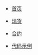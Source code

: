 <!-- _navbar.md -->

* [首页](/)

* [现货](/spot/README.md)

* [合约](/future-u/README.md)

* [代码示例](https://github.com/ubitex/api-ubitex.com)